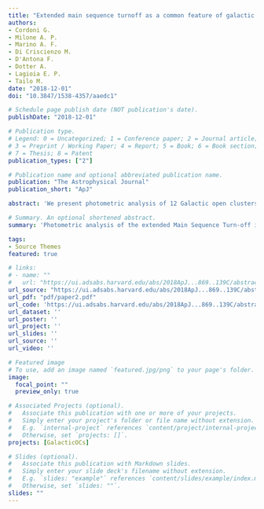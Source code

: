 ```yaml
---
title: "Extended main sequence turnoff as a common feature of galactic open clusters"
authors: 
- Cordoni G.
- Milone A. P. 
- Marino A. F. 
- Di Criscienzo M.
- D'Antona F.
- Dotter A.
- Lagioia E. P. 
- Tailo M.
date: "2018-12-01"
doi: "10.3847/1538-4357/aaedc1"

# Schedule page publish date (NOT publication's date).
publishDate: "2018-12-01"

# Publication type.
# Legend: 0 = Uncategorized; 1 = Conference paper; 2 = Journal article;
# 3 = Preprint / Working Paper; 4 = Report; 5 = Book; 6 = Book section;
# 7 = Thesis; 8 = Patent
publication_types: ["2"]

# Publication name and optional abbreviated publication name.
publication: "The Astrophysical Journal"
publication_short: "ApJ"

abstract: 'We present photometric analysis of 12 Galactic open clusters and show that the same multiple-population phenomenon observed in Magellanic Clouds (MCs) is present in nearby open clusters. Nearly all the clusters younger than ̃2.5 Gyr of both MCs exhibit extended main-sequence turnoffs (eMSTOs) and all the cluster younger than ̃700 Myr show broadened/split main sequences (MSs). High-resolution spectroscopy has revealed that these clusters host stars with a large spread in the observed projected rotations. In addition to rotation, internal age variation is indicated as possibly responsible for the eMSTOs, making these systems the possible young counterparts of globular clusters with multiple populations. Recent work has shown that the eMSTO+broadened MSs are not a peculiarity of MCs clusters. Similar photometric features have been discovered in a few Galactic open clusters, challenging the idea that the color-magnitude diagrams (CMDs) of these systems are similar to single isochrones and opening new windows to explore the eMSTO phenomenon. We exploit photometry+proper motions from Gaia DR2 to investigate the CMDs of open clusters younger than ̃1.5 Gyr. Our analysis suggests that: (i) 12 open clusters show eMSTOs and/or broadened MSs, which cannot be due to either field contamination or binaries; (ii) split/broadened MSs are observed in clusters younger than ̃700 Myr, while older objects display only an eMSTO, similarly to MCs clusters; (iii) the eMSTO, if interpreted as a pure age spread, increases with age, following the relation observed in MCs clusters and demonstrating that rotation is responsible for this phenomenon.'

# Summary. An optional shortened abstract.
summary: 'Photometric analysis of the extended Main Sequence Turn-off in 12 Galcactic Open clusters.'

tags:
- Source Themes
featured: true

# links:
# - name: ""
#   url: "https://ui.adsabs.harvard.edu/abs/2018ApJ...869..139C/abstract"
url_source: "https://ui.adsabs.harvard.edu/abs/2018ApJ...869..139C/abstract"
url_pdf: "pdf/paper2.pdf"
url_code: 'https://ui.adsabs.harvard.edu/abs/2018ApJ...869..139C/abstract'
url_dataset: ''
url_poster: ''
url_project: ''
url_slides: ''
url_source: ''
url_video: ''

# Featured image
# To use, add an image named `featured.jpg/png` to your page's folder. 
image: 
  focal_point: ""
  preview_only: true

# Associated Projects (optional).
#   Associate this publication with one or more of your projects.
#   Simply enter your project's folder or file name without extension.
#   E.g. `internal-project` references `content/project/internal-project/index.md`.
#   Otherwise, set `projects: []`.
projects: [GalacticOCs]

# Slides (optional).
#   Associate this publication with Markdown slides.
#   Simply enter your slide deck's filename without extension.
#   E.g. `slides: "example"` references `content/slides/example/index.md`.
#   Otherwise, set `slides: ""`.
slides: ""
---
```

